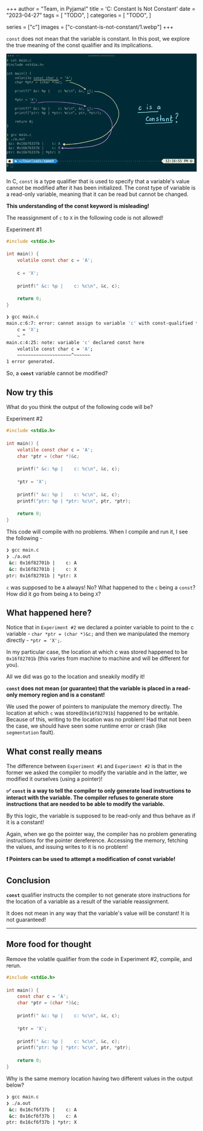 +++
author = "Team, in Pyjama!"
title = 'C: Constant Is Not Constant'
date = "2023-04-27"
tags = [
    "TODO",
]
categories = [
    "TODO",
]

series = ["c"]
images = ["c-constant-is-not-constant/1.webp"]
+++

`const` does not mean that the variable is constant. In this post, we explore the true meaning of the const qualifier and its implications.
<!--more-->

![](1.webp)

In C, `const` is a type qualifier that is used to specify that a variable's value cannot be modified after it has been initialized. The const type of variable is a read-only variable, meaning that it can be read but cannot be changed.

**This understanding of the const keyword is misleading!**

The reassignment of `c` to `X` in the following code is not allowed!

Experiment #1
```c
#include <stdio.h>

int main() {
    volatile const char c = 'A';

    c = 'X';

    printf(" &c: %p |    c: %c\n", &c, c);

    return 0;
}
```
```bash
❯ gcc main.c
main.c:6:7: error: cannot assign to variable 'c' with const-qualified type 'const volatile char'
    c = 'X';
    ~ ^
main.c:4:25: note: variable 'c' declared const here
    volatile const char c = 'A';
    ~~~~~~~~~~~~~~~~~~~~^~~~~~~
1 error generated.
```

So, a **`const`** variable cannot be modified?

## Now try this

What do you think the output of the following code will be?

Experiment #2
```c
#include <stdio.h>

int main() {
    volatile const char c = 'A';
    char *ptr = (char *)&c;

    printf(" &c: %p |    c: %c\n", &c, c);

    *ptr = 'X';

    printf(" &c: %p |    c: %c\n", &c, c);
    printf("ptr: %p | *ptr: %c\n", ptr, *ptr);

    return 0;
}
```

This code will compile with no problems. When I compile and run it, I see the following -

```bash
❯ gcc main.c
❯ ./a.out
 &c: 0x16f82701b |    c: A
 &c: 0x16f82701b |    c: X
ptr: 0x16f82701b | *ptr: X
```

`c` was supposed to be `A` always! No? What happened to the `c` being a `const`? How did it go from being `A` to being `X`?

## What happened here?

Notice that in `Experiment #2` we declared a pointer variable to point to the c variable - `char *ptr = (char *)&c;` and then we manipulated the memory directly - `*ptr = 'X';`.

In my particular case, the location at which c was stored happened to be `0x16f82701b` (this varies from machine to machine and will be different for you).

All we did was go to the location and sneakily modify it!

**`const` does not mean (or guarantee) that the variable is placed in a read-only memory region and is a constant!**

We used the power of pointers to manipulate the memory directly. The location at which `c` was stored(`0x16f82701b`) happened to be writable. Because of this, writing to the location was no problem! Had that not been the case, we should have seen some runtime error or crash (like `segmentation` fault).

## What const really means

The difference between `Experiment #1` and `Experiment #2` is that in the former we asked the compiler to modify the variable and in the latter, we modified it ourselves (using a pointer)!

**✅ `const` is a way to tell the compiler to only generate load instructions to interact with the variable. The compiler refuses to generate store instructions that are needed to be able to modify the variable.**

By this logic, the variable is supposed to be read-only and thus behave as if it is a constant!

Again, when we go the pointer way, the compiler has no problem generating instructions for the pointer dereference. Accessing the memory, fetching the values, and issuing writes to it is no problem!

**❗ Pointers can be used to attempt a modification of const variable!**

## Conclusion

**`const`** qualifier instructs the compiler to not generate store instructions for the location of a variable as a result of the variable reassignment.

It does not mean in any way that the variable's value will be constant! It is not guaranteed!

---

## More food for thought

Remove the volatile qualifier from the code in Experiment #2, compile, and rerun.

```c
#include <stdio.h>

int main() {
    const char c = 'A';
    char *ptr = (char *)&c;

    printf(" &c: %p |    c: %c\n", &c, c);

    *ptr = 'X';

    printf(" &c: %p |    c: %c\n", &c, c);
    printf("ptr: %p | *ptr: %c\n", ptr, *ptr);

    return 0;
}
```

Why is the same memory location having two different values in the output below?

```bash
❯ gcc main.c
❯ ./a.out
 &c: 0x16cf6f37b |    c: A
 &c: 0x16cf6f37b |    c: A
ptr: 0x16cf6f37b | *ptr: X
```
